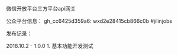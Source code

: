 微信开放平台三方平台api网关

公众平台信息： gh_cc6425d359a6: wxd2e28415cb866c0b #jilinjobs

发布记录：

2018.10.2 - 1.0.0
	1. 基本功能开发测试
